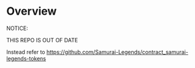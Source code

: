 # Overview

NOTICE:

THIS REPO IS OUT OF DATE

Instead refer to https://github.com/Samurai-Legends/contract_samurai-legends-tokens
